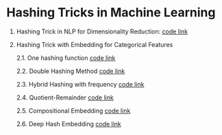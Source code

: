 # Hashing Tricks in Machine Learning
1. Hashing Trick in NLP for Dimensionality Reduction: [code link](https://github.com/elahehraisi/Hashing/blob/main/hashing_nlp.py)
2. Hashing Trick with Embedding for Categorical Features


   2.1. One hashing function [code link](https://github.com/elahehraisi/Hashing/blob/main/hashing_embedding_one_hash.py)

   
   2.2. Double Hashing Method [code link](https://github.com/elahehraisi/Hashing/blob/main/double_hashing.py)

   
   2.3. Hybrid Hashing with frequency [code link](https://github.com/elahehraisi/Hashing/blob/main/hybrid_hashing.py)

   
   2.4. Quotient-Remainder [code link](https://github.com/elahehraisi/Hashing/blob/main/Quotient-Remainder.py)

   
   2.5. Compositional Embedding [code link](https://github.com/elahehraisi/Hashing/blob/main/compositional_embedding.py)

   
   2.6. Deep Hash Embedding [code link](https://github.com/elahehraisi/Hashing/blob/main/DHE.py)
   



